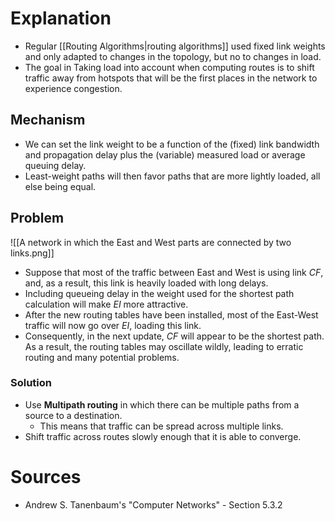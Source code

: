 # Explanation
- Regular [[Routing Algorithms|routing algorithms]] used fixed link weights and only adapted to changes in the topology, but no to changes in load.
- The goal in Taking load into account when computing routes is to shift traffic away from hotspots that will be the first places in the network to experience congestion.

## Mechanism
- We can set the link weight to be a function of the (fixed) link bandwidth and propagation delay plus the (variable) measured load or average queuing delay.
- Least-weight paths will then favor paths that are more lightly loaded, all else being equal.

## Problem
![[A network in which the East and West parts are connected by two links.png]]
- Suppose that most of the traffic between East and West is using link $CF$, and, as a result, this link is heavily loaded with long delays.
- Including queueing delay in the weight used for the shortest path calculation will make $EI$ more attractive.
- After the new routing tables have been installed, most of the East-West traffic will now go over $EI$, loading this link.
- Consequently, in the next update, $CF$ will appear to be the shortest path. As a result, the routing tables may oscillate wildly, leading to erratic routing and many potential problems.

### Solution
- Use **Multipath routing** in which there can be multiple paths from a source to a destination.
	- This means that traffic can be spread across multiple links.
- Shift traffic across routes slowly enough that it is able to converge.

# Sources 
- Andrew S. Tanenbaum's "Computer Networks" - Section 5.3.2
